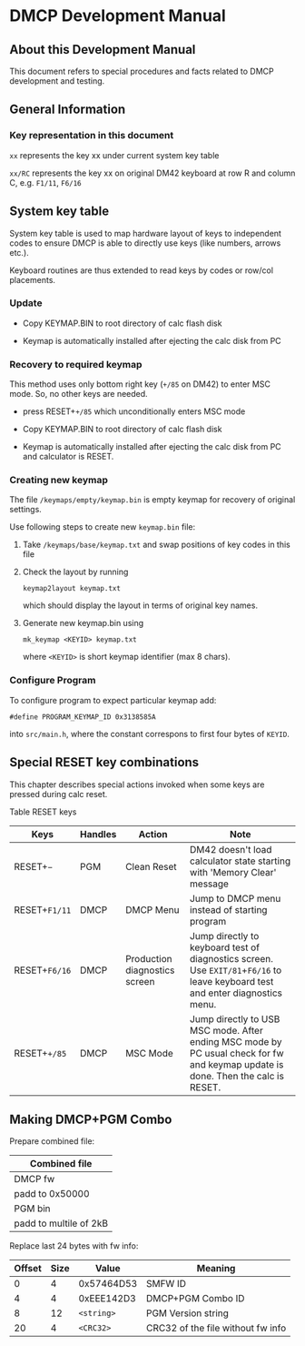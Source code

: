 DMCP Development Manual
=======================


About this Development Manual
-----------------------------

This document refers to special procedures and facts related to DMCP development and testing.


General Information
-------------------

### Key representation in this document

`xx` represents the key xx under current system key table

`xx/RC` represents the key xx on original DM42 keyboard at row R and column C, e.g. `F1/11`, `F6/16`


System key table
----------------

System key table is used to map hardware layout of keys to independent codes to ensure DMCP is able to directly use keys (like numbers, arrows etc.).

Keyboard routines are thus extended to read keys by codes or row/col placements.

### Update

*   Copy KEYMAP.BIN to root directory of calc flash disk
    
*   Keymap is automatically installed after ejecting the calc disk from PC
    

### Recovery to required keymap

This method uses only bottom right key (`+/85` on DM42) to enter MSC mode. So, no other keys are needed.

*   press RESET+`+/85` which unconditionally enters MSC mode
    
*   Copy KEYMAP.BIN to root directory of calc flash disk
    
*   Keymap is automatically installed after ejecting the calc disk from PC and calculator is RESET.
    

### Creating new keymap

The file `/keymaps/empty/keymap.bin` is empty keymap for recovery of original settings.

Use following steps to create new `keymap.bin` file:

1.  Take `/keymaps/base/keymap.txt` and swap positions of key codes in this file
    
2.  Check the layout by running
    
        keymap2layout keymap.txt
    
    which should display the layout in terms of original key names.
    
3.  Generate new keymap.bin using
    
        mk_keymap <KEYID> keymap.txt
    
    where `<KEYID>` is short keymap identifier (max 8 chars).


### Configure Program

To configure program to expect particular keymap add:

`#define PROGRAM_KEYMAP_ID 0x3138585A`

into `src/main.h`, where the constant correspons to first four bytes of `KEYID`.


Special RESET key combinations
------------------------------

This chapter describes special actions invoked when some keys are pressed during calc reset.

Table RESET keys    

| Keys        | Handles | Action                        | Note                                                                                                                               |
|-------------|---------|-------------------------------|------------------------------------------------------------------------------------------------------------------------------------|
| RESET+`−`     | PGM     | Clean Reset                   | DM42 doesn't load calculator state starting with 'Memory Clear' message                                                      |
| RESET+`F1/11` | DMCP    | DMCP Menu                     | Jump to DMCP menu instead of starting program                                                                                      |
| RESET+`F6/16` | DMCP    | Production diagnostics screen | Jump directly to keyboard test of diagnostics screen. Use `EXIT/81`+`F6/16` to leave keyboard test and enter diagnostics menu.       |
| RESET+`+/85`  | DMCP    | MSC Mode                      | Jump directly to USB MSC mode. After ending MSC mode by PC usual check for fw and keymap update is done. Then the calc is RESET. |



Making DMCP+PGM Combo
-----------------------

Prepare combined file:

|  Combined file           |
|--------------------------|
|  DMCP fw                 |
|  padd to 0x50000         |
|  PGM bin                 |
|  padd to multile of 2kB  |


Replace last 24 bytes with fw info:

| Offset    | Size | Value        | Meaning                           |
|-----------|------|--------------|-----------------------------------|
| 0         | 4    | 0x57464D53   | SMFW ID                           |
| 4         | 4    | 0xEEE142D3   | DMCP+PGM Combo ID                 |
| 8         | 12   | `<string>`   | PGM Version string                |
| 20        | 4    | `<CRC32>`    | CRC32 of the file without fw info |




